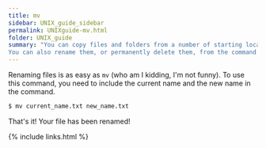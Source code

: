 ```yaml
---
title: mv
sidebar: UNIX_guide_sidebar
permalink: UNIXguide-mv.html
folder: UNIX_guide
summary: "You can copy files and folders from a number of starting locations.
You can also rename them, or permanently delete them, from the command line."
---
```


<link rel="stylesheet" href="css/theme-blue.css">

Renaming files is as easy as `mv` (who am I kidding, I'm not funny).
To use this command, you need to include the current name and the new name in
the command.
```bash
$ mv current_name.txt new_name.txt
```
That's it! Your file has been renamed!

{% include links.html %}
